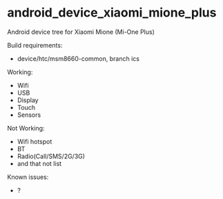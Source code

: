android_device_xiaomi_mione_plus
========================

Android device tree for Xiaomi Mione (Mi-One Plus)

Build requirements:
* device/htc/msm8660-common, branch ics

Working:
* Wifi
* USB
* Display
* Touch
* Sensors

Not Working:
* Wifi hotspot
* BT
* Radio(Call/SMS/2G/3G)
* and that not list

Known issues:
* ?
